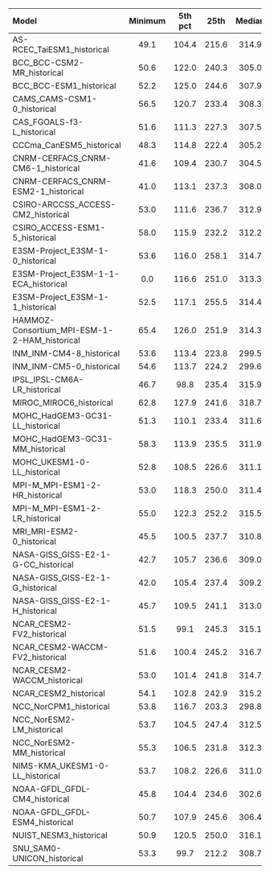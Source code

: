 Model | Minimum | 5th pct | 25th | Median | 75th | 95th pct | Maximum
 :-- |  :--:  |  :--:  |  :--:  |  :--:  |  :--:  |  :--:  |  :--: 
AS-RCEC_TaiESM1_historical |    49.1 |   104.4 |   215.6 |   314.9 |   377.1 |   424.7 |   530.1
BCC_BCC-CSM2-MR_historical |    50.6 |   122.0 |   240.3 |   305.0 |   369.9 |   422.4 |   473.5
BCC_BCC-ESM1_historical |    52.2 |   125.0 |   244.6 |   307.9 |   374.9 |   424.3 |   466.0
CAMS_CAMS-CSM1-0_historical |    56.5 |   120.7 |   233.4 |   308.3 |   368.9 |   419.4 |   476.6
CAS_FGOALS-f3-L_historical |    51.6 |   111.3 |   227.3 |   307.5 |   371.0 |   417.5 |   470.9
CCCma_CanESM5_historical |    48.3 |   114.8 |   222.4 |   305.2 |   370.7 |   419.8 |   470.8
CNRM-CERFACS_CNRM-CM6-1_historical |    41.6 |   109.4 |   230.7 |   304.5 |   366.7 |   411.6 |   460.2
CNRM-CERFACS_CNRM-ESM2-1_historical |    41.0 |   113.1 |   237.3 |   308.0 |   370.2 |   414.8 |   467.4
CSIRO-ARCCSS_ACCESS-CM2_historical |    53.0 |   111.6 |   236.7 |   312.9 |   368.6 |   417.4 |   478.6
CSIRO_ACCESS-ESM1-5_historical |    58.0 |   115.9 |   232.2 |   312.2 |   376.1 |   420.0 |   494.8
E3SM-Project_E3SM-1-0_historical |    53.6 |   116.0 |   258.1 |   314.7 |   373.9 |   415.9 |   461.6
E3SM-Project_E3SM-1-1-ECA_historical | 0.0 |   116.6 |   251.0 |   313.3 |   372.5 |   415.0 |   460.0
E3SM-Project_E3SM-1-1_historical |    52.5 |   117.1 |   255.5 |   314.4 |   373.2 |   416.0 |   458.6
HAMMOZ-Consortium_MPI-ESM-1-2-HAM_historical |    65.4 |   126.0 |   251.9 |   314.3 |   372.1 |   409.7 |   488.3
INM_INM-CM4-8_historical |    53.6 |   113.4 |   223.8 |   299.5 |   367.3 |   414.7 |   482.1
INM_INM-CM5-0_historical |    54.6 |   113.7 |   224.2 |   299.6 |   365.7 |   413.4 |   461.5
IPSL_IPSL-CM6A-LR_historical |    46.7 |    98.8 |   235.4 |   315.9 |   373.4 |   414.0 |   466.3
MIROC_MIROC6_historical |    62.8 |   127.9 |   241.6 |   318.7 |   380.8 |   425.5 |   502.2
MOHC_HadGEM3-GC31-LL_historical |    51.3 |   110.1 |   233.4 |   311.6 |   368.0 |   416.3 |   474.8
MOHC_HadGEM3-GC31-MM_historical |    58.3 |   113.9 |   235.5 |   311.9 |   368.8 |   418.3 |   466.7
MOHC_UKESM1-0-LL_historical |    52.8 |   108.5 |   226.6 |   311.1 |   367.8 |   416.6 |   489.8
MPI-M_MPI-ESM1-2-HR_historical |    53.0 |   118.3 |   250.0 |   311.4 |   372.5 |   417.2 |   495.8
MPI-M_MPI-ESM1-2-LR_historical |    55.0 |   122.3 |   252.2 |   315.5 |   370.9 |   412.3 |   501.4
MRI_MRI-ESM2-0_historical |    45.5 |   100.5 |   237.7 |   310.8 |   371.7 |   421.8 |   488.5
NASA-GISS_GISS-E2-1-G-CC_historical |    42.7 |   105.7 |   236.6 |   309.0 |   385.0 |   430.6 |   501.3
NASA-GISS_GISS-E2-1-G_historical |    42.0 |   105.4 |   237.4 |   309.2 |   385.7 |   431.2 |   503.1
NASA-GISS_GISS-E2-1-H_historical |    45.7 |   109.5 |   241.1 |   313.0 |   386.1 |   430.2 |   502.3
NCAR_CESM2-FV2_historical |    51.5 |    99.1 |   245.3 |   315.1 |   378.0 |   423.3 |   486.9
NCAR_CESM2-WACCM-FV2_historical |    51.6 |   100.4 |   245.2 |   316.7 |   379.4 |   424.8 |   502.2
NCAR_CESM2-WACCM_historical |    53.0 |   101.4 |   241.8 |   314.7 |   376.9 |   426.6 |   492.7
NCAR_CESM2_historical |    54.1 |   102.8 |   242.9 |   315.2 |   377.0 |   427.0 |   492.5
NCC_NorCPM1_historical |    53.8 |   116.7 |   203.3 |   298.8 |   364.0 |   416.0 |   465.1
NCC_NorESM2-LM_historical |    53.7 |   104.5 |   247.4 |   312.5 |   380.0 |   426.9 |   469.1
NCC_NorESM2-MM_historical |    55.3 |   106.5 |   231.8 |   312.3 |   374.5 |   423.2 |   483.5
NIMS-KMA_UKESM1-0-LL_historical |    53.7 |   108.2 |   226.6 |   311.0 |   367.8 |   416.2 |   490.2
NOAA-GFDL_GFDL-CM4_historical |    45.8 |   104.4 |   234.6 |   302.6 |   367.1 |   411.9 |   486.9
NOAA-GFDL_GFDL-ESM4_historical |    50.7 |   107.9 |   245.6 |   306.4 |   371.7 |   415.0 |   496.1
NUIST_NESM3_historical |    50.9 |   120.5 |   250.0 |   316.1 |   375.9 |   421.0 |   503.8
SNU_SAM0-UNICON_historical |    53.3 |    99.7 |   212.2 |   308.7 |   372.9 |   415.5 |   523.3
